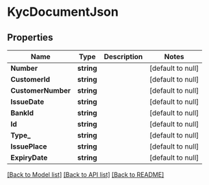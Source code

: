 # KycDocumentJson

## Properties
Name | Type | Description | Notes
------------ | ------------- | ------------- | -------------
**Number** | **string** |  | [default to null]
**CustomerId** | **string** |  | [default to null]
**CustomerNumber** | **string** |  | [default to null]
**IssueDate** | **string** |  | [default to null]
**BankId** | **string** |  | [default to null]
**Id** | **string** |  | [default to null]
**Type_** | **string** |  | [default to null]
**IssuePlace** | **string** |  | [default to null]
**ExpiryDate** | **string** |  | [default to null]

[[Back to Model list]](../README.md#documentation-for-models) [[Back to API list]](../README.md#documentation-for-api-endpoints) [[Back to README]](../README.md)


